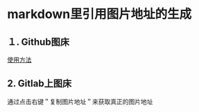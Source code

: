 # markdown里引用图片地址的生成
## １. Github图床
[使用方法](https://www.jianshu.com/p/c794bad425e5)
## 2. Gitlab上图床
通过点击右键＂复制图片地址＂来获取真正的图片地址

